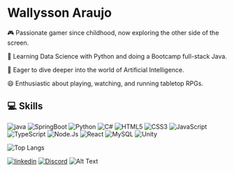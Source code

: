 # Wallysson Araujo

🎮 Passionate gamer since childhood, now exploring the other side of the screen.

🧠 Learning Data Science with Python and doing a Bootcamp full-stack Java.

🤖 Eager to dive deeper into the world of Artificial Intelligence.

😄 Enthusiastic about playing, watching, and running tabletop RPGs.


## 💻 Skills
![java](https://img.shields.io/badge/Java-ED8B00?style=for-the-badge&logo=openjdk&logoColor=white)
![SpringBoot](https://img.shields.io/badge/Spring-6DB33F?style=for-the-badge&logo=spring&logoColor=white)
![Python](https://img.shields.io/badge/Python-3776AB?style=for-the-badge&logo=python&logoColor=white)
![C#](https://img.shields.io/badge/C%23-239120?style=for-the-badge&logo=c-sharp&logoColor=white)
![HTML5](https://img.shields.io/badge/HTML5-E34F26?style=for-the-badge&logo=html5&logoColor=white)
![CSS3](https://img.shields.io/badge/CSS-239120?&style=for-the-badge&logo=css3&logoColor=white)
![JavaScript](https://img.shields.io/badge/JavaScript-F7DF1E?style=for-the-badge&logo=javascript&logoColor=black)
![TypeScript](https://img.shields.io/badge/TypeScript-007ACC?style=for-the-badge&logo=typescript&logoColor=white)
![Node.Js](https://img.shields.io/badge/Node.js-43853D?style=for-the-badge&logo=node.js&logoColor=white)
![React](https://img.shields.io/badge/React-20232A?style=for-the-badge&logo=react&logoColor=61DAFB)
![MySQL](https://img.shields.io/badge/MySQL-00000F?style=for-the-badge&logo=mysql&logoColor=white)
![Unity](https://img.shields.io/badge/Unity-100000?style=for-the-badge&logo=unity&logoColor=white)


![Top Langs](https://github-readme-stats-git-masterrstaa-rickstaa.vercel.app/api/top-langs/?username=WallyssonChristian&layout=compact&bg_color=000&border_color=00FFFF&title_color=00FFFF&text_color=FFF)



[![linkedin](https://img.shields.io/badge/linkedin-0A66C2?style=for-the-badge&logo=linkedin&logoColor=white)](https://www.linkedin.com/in/wallysson-araujo-803731142/)  [![Discord](https://img.shields.io/badge/Discord-000?style=for-the-badge&logo=discord)](https://discordapp.com/users/282621867896995840)
![Alt Text](https://raw.githubusercontent.com/saadeghi/saadeghi/master/dino.gif)
